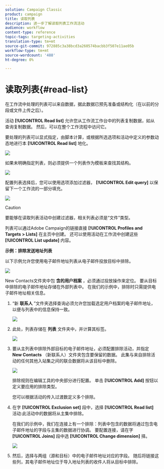 ```yaml
---
solution: Campaign Classic
product: campaign
title: 读取列表
description: 进一步了解读取列表工作流活动
audience: workflow
content-type: reference
topic-tags: targeting-activities
translation-type: tm+mt
source-git-commit: 972885c3a38bcd3a260574bacbb3f507e11ae05b
workflow-type: tm+mt
source-wordcount: '488'
ht-degree: 0%

---
```



# 读取列表{#read-list}

在工作流中处理的列表可以来自数据，据此数据已预先准备或结构化（在以前的分段或文件上传之后）。

活动 **[!UICONTROL Read list]** 允许您从工作流工作台中的列表复制数据，如从查询复制数据。 然后，可以在整个工作流程中访问它。

要处理的列表可以显式指定，由脚本计算，或根据所选选项和活动中定义的参数动态地进行本 **[!UICONTROL Read list]** 地化。

![](assets/list_edit_select_option_01.png)

如果未明确指定列表，则必须提供一个列表作为模板来查找其结构。

![](assets/s_advuser_list_template_select.png)

配置列表选择后，您可以使用选项添加过滤器， **[!UICONTROL Edit query]** 以保留下一个工作流的一部分填充。

![](assets/wf_readlist_1.png)

>[!CAUTION]
>
>要能够在读取列表活动中创建过滤器，相关列表必须是“文件”类型。

列表可以通过Adobe Campaign的链接直接 **[!UICONTROL Profiles and Targets > Lists]** 在主页中创建。 还可以使用活动在工作流中创建这些 **[!UICONTROL List update]** 内容。

**示例：排除发送地址列表**

以下示例允许您使用电子邮件地址列表从电子邮件投放目标中排除。

![](assets/s_advuser_list_read_sample_1.png)

New Contacts文件夹中包 **含的用户档案** ，必须通过投放操作来定位。 要从目标中排除的电子邮件地址存储在外部列表中。 在我们的示例中，排除时只需提供电子邮件地址相关信息。

1. “新 **联系人** ”文件夹选择查询必须允许您加载选定用户档案的电子邮件地址，以便与列表中的信息保持一致。

   ![](assets/s_advuser_list_read_sample_0.png)

1. 此处，列表存储在 **列表** 文件夹中，并计算其标签。

   ![](assets/s_advuser_list_read_sample_2.png)

1. 要从主列表中排除外部目标的电子邮件地址，必须配置排除活动，并指定 **New Contacts** （新联系人）文件夹包含要保留的数据。 此集与来自排除活动的任何其他入站集之间的联合数据将从该目标中删除。

   ![](assets/s_advuser_list_read_sample_3.png)

   排除规则在编辑工具的中央部分进行配置。 单击 **[!UICONTROL Add]** 按钮以定义要应用的排除类型。

   您可以根据活动的传入过渡数定义多个排除。

1. 在字 **[!UICONTROL Exclusion set]** 段中，选择 **[!UICONTROL Read list]** 活动:此活动中的数据将从主集中排除。

   在我们的示例中，我们在连接上有一个排除：列表中包含的数据将通过包含电子邮件地址的字段与主集的数据进行协调。 要配置连接，请在字 **[!UICONTROL Joins]** 段中选 **[!UICONTROL Change dimension]** 择。

   ![](assets/s_advuser_list_read_sample_4.png)

1. 然后，选择与两组（源和目标）中的电子邮件地址对应的字段。 随后将链接这些列，其电子邮件地址位于导入地址列表的收件人将从目标中排除。


